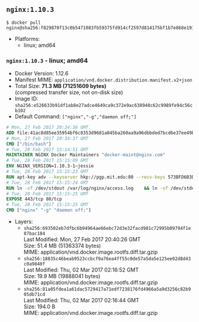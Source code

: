 ## `nginx:1.10.3`

```console
$ docker pull nginx@sha256:f829870f13c0b5471083fb59375fd914cf2597d814175bf1b7e868e191be210b
```

-	Platforms:
	-	linux; amd64

### `nginx:1.10.3` - linux; amd64

-	Docker Version: 1.12.6
-	Manifest MIME: `application/vnd.docker.distribution.manifest.v2+json`
-	Total Size: **71.3 MB (71251609 bytes)**  
	(compressed transfer size, not on-disk size)
-	Image ID: `sha256:e526633b91df1ab8e27adce4649ca9c372e9ac638940c62c9989fe94c56cb102`
-	Default Command: `["nginx","-g","daemon off;"]`

```dockerfile
# Mon, 27 Feb 2017 20:34:36 GMT
ADD file:41ac8d85ee35954bf6c8353d9681a045ba260aa9a96dbbded7bcd6e37ee49bea in / 
# Mon, 27 Feb 2017 20:34:37 GMT
CMD ["/bin/bash"]
# Tue, 28 Feb 2017 15:14:51 GMT
MAINTAINER NGINX Docker Maintainers "docker-maint@nginx.com"
# Tue, 28 Feb 2017 15:15:09 GMT
ENV NGINX_VERSION=1.10.3-1~jessie
# Tue, 28 Feb 2017 15:15:23 GMT
RUN apt-key adv --keyserver hkp://pgp.mit.edu:80 --recv-keys 573BFD6B3D8FBC641079A6ABABF5BD827BD9BF62 	&& echo "deb http://nginx.org/packages/debian/ jessie nginx" >> /etc/apt/sources.list 	&& apt-get update 	&& apt-get install --no-install-recommends --no-install-suggests -y 						ca-certificates 						nginx=${NGINX_VERSION} 						nginx-module-xslt 						nginx-module-geoip 						nginx-module-image-filter 						nginx-module-perl 						nginx-module-njs 						gettext-base 	&& rm -rf /var/lib/apt/lists/*
# Tue, 28 Feb 2017 15:15:24 GMT
RUN ln -sf /dev/stdout /var/log/nginx/access.log 	&& ln -sf /dev/stderr /var/log/nginx/error.log
# Tue, 28 Feb 2017 15:15:25 GMT
EXPOSE 443/tcp 80/tcp
# Tue, 28 Feb 2017 15:15:25 GMT
CMD ["nginx" "-g" "daemon off;"]
```

-	Layers:
	-	`sha256:693502eb7dfbc6b94964ae66ebc72d3e32facd981c72995b09794f1e87bac184`  
		Last Modified: Mon, 27 Feb 2017 20:40:26 GMT  
		Size: 51.4 MB (51363374 bytes)  
		MIME: application/vnd.docker.image.rootfs.diff.tar.gzip
	-	`sha256:18835c46beab9523ccbcf9a76ea4ff55c0de57a5da5e125ee02d8d43c0a9840f`  
		Last Modified: Thu, 02 Mar 2017 02:16:52 GMT  
		Size: 19.9 MB (19888041 bytes)  
		MIME: application/vnd.docker.image.rootfs.diff.tar.gzip
	-	`sha256:81a05fdea1a61dac5729417a71edf7238176fd4966a5a9d3256c82b905db71cd`  
		Last Modified: Thu, 02 Mar 2017 02:16:44 GMT  
		Size: 194.0 B  
		MIME: application/vnd.docker.image.rootfs.diff.tar.gzip
